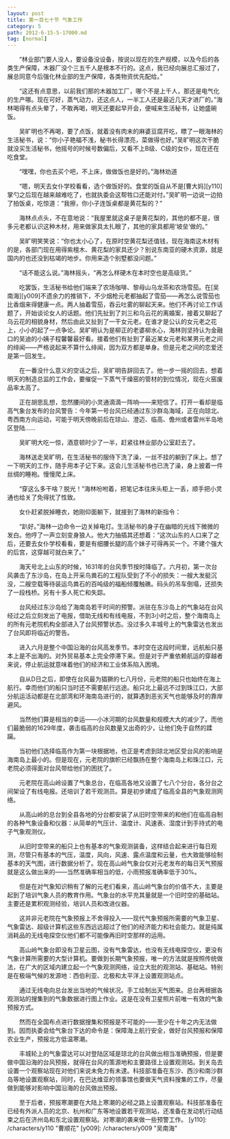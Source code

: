 ```yaml
---
layout: post
title: 第一百七十节 气象工作
category: 5
path: 2012-6-15-5-17000.md
tag: [normal]
---
```


　　“林业部门要人没人，要设备没设备，按说以现在的生产规模，以及今后的各类生产保障，木器厂没个三五千人是根本不行的。这点，我已经向展总汇报过了，展总同意今后强化林业部的生产保障，各类物资优先配给。”

　　“这还有点意思，以前我们那的木器加工厂，哪个不是上千人，那还是电气化的生产哪。现在可好，蒸气动力，还这点人，一半工人还是最近几天才进厂的。”海林喝得有点头晕了，不敢再喝，明天还要起早开会，便喊来生活秘书，让她盛碗饭。

　　吴旷明也不再喝，要了点饭，就着没有肉末的麻婆豆腐开吃，瞟了一眼海林的生活秘书，说：“你小子艳福不浅，秘书长得漂亮，菜做得也好。”吴旷明这次干脆就没买生活秘书，他摇号的时候号数偏后，又看不上B级、C级的女仆，现在还在吃食堂。

　　“嘿嘿，你也去买个吧，不上床，做做饭也是好的。”海林劝道

　　“嗯，明天去女仆学校看看，选个做饭好的。食堂的饭自从不是[曹大妈][y110]掌勺之后现在越来越难吃了，也就执委会这帮牲口还能对付。”吴旷明一边说一边拍了拍饭桌，吃惊道：“我擦，你小子连饭桌都是黄花梨的？”

　　海林点点头，不在意地说：“我屋里就这桌子是黄花梨的，其他的都不是，很多元老都认识这种木材，用来做家具太扎眼了，其他的家具都用‘坡垒’做的。”

　　吴旷明笑笑说：“你也太小心了，在原时空黄花梨还值钱，现在海南这木材有的是，各部门现在用得紫檀木、黄花梨的家具还少？别说东南亚的硬木资源，就是国内的也还没到枯竭的地步。你用来造个别墅都没问题。”

　　“话不能这么说。”海林摇头，“再怎么样硬木在本时空也是高级货。”

　　吃罢饭，生活秘书给他们端来了农场咖啡、黎母山乌龙茶和农场雪茄。在[吴南海][y009]不遗余力的推销下，不少烟枪元老都抽起了雪茄——再怎么说雪茄也比香烟来得健康一点。两人抽着雪茄，吞云吐雾的聊起天来。他们不再讨论工作话题了，开始谈论女人的话题。他们先扯到了刘三和乌云花的离婚案，接着又聊起了乌云花的相貌身材，然后由此又扯到了一干女元老。在谁才是公认的女元老之花上，小小的起了一点争论。吴旷明认为是柳正的老婆柳水心，海林则坚持认为金融口的吴迪的小姨子程馨馨最好看。接着他们有扯到了最近某女元老和某男元老之间的绯闻——严格说起来不算什么绯闻，因为双方都是单身。但是元老之间的恋爱还是第一回发生。

　　在一番没什么意义的空话之后，吴旷明告辞回去了。他一步一摇的回去，想着明天的制造总监的工作会，要催促一下蒸气干燥窑的管材的到位情况，现在火窑废品率太高了。

　　正在胡思乱想，忽然腰间的小灵通滴滴一阵响——来短信了。打开一看却是临高气象台发布的台风警告：今年第一号台风已经通过东沙群岛海域，正在向琼北、粤西南方向运动，可能于明天傍晚前后在琼山、澄迈、临高、儋州或者雷州半岛地区登陆……

　　吴旷明大吃一惊，酒意顿时少了一半，赶紧往林业部办公室赶去了。

　　海林送走吴旷明，在生活秘书的服侍下洗了澡，一丝不挂的躺到了床上。想了一下明天的工作，随手用本子记下来。这会儿生活秘书也已洗了澡，身上披着一件丝绸的睡袍。慢慢爬上床。

　　“穿这么多干啥？脱光！”海林吩咐着，把笔记本往床头柜上一丢，顺手把小灵通也给关了免得扰了性致。

　　女仆赶紧脱掉睡衣，她刚仰面躺下，就接到了海林的新指令：

　　“趴好。”海林一边命令一边关掉电灯。生活秘书的身子在幽暗的光线下微微的发白。他哼了一声立刻变身狼人。他大力抽插其还想着：“这次山东的人口来了之后，还要去女仆学校看看，要是有细腰长腿的高个妹子可得再买一个。不建个强大的后宫，这穿越可就白来了。”

　　海天号北上山东的时候，1631年的台风季节按时降临了。六月初，第一次台风袭击了东沙岛，在岛上开采鸟粪石的工程队受到了不小的损失：一艘大发艇沉没，二艘空载等待装运鸟粪石的百吨级的福船倾覆触礁。码头的吊车倒塌，还损失了一段栈桥。另有十多人死亡和失踪。

　　台风经过东沙岛给了海南岛若干时间的预警。派驻在东沙岛上的气象站在台风经过之后立刻发出了电报，借助无线和有线电报，不到3小时之后，整个海南岛上的所有元老院机构全部进入了台风预警状态。没过多久丰城号上的气象雷达也发出了台风即将临近的警告。

　　进入六月是整个中国沿海的台风高发季节。本时空在这段时间里，远航船只基本上是不出海的。对外贸易基本上完全停滞下来。但是对于严重依赖航运的穿越者来说，停止航运就意味着他们的经济和工业体系陷入困境。

　　自从D日之后，即使在台风最为猖獗的七八月份，元老院的船只也始终在海上航行。幸而他们的船只当时还不需要航行远途。船只北上最远不过到珠江口，大部分航运活动都是在北部湾和环海南岛进行的，就算遇到恶劣天气也能够及时的靠岸避风。

　　当然他们算是相当的幸运——小冰河期的台风数量和规模大大的减少了。而他们最脆弱的1629年度，袭击临高的台风数量又出奇的少，让他们免于自然的蹂躏。

　　当初他们选择临高作为第一块根据地，也正是考虑到琼北地区受台风的影响是海南岛上最小的。但是现在，元老院的旗帜已经飘扬在整个海南岛上和珠江口，元老院必须得面对台风带给他们的困扰了。

　　元老院在高山岭设置了气象总台，在临高各地又设置了七八个分台，各分台之间架设了有线电报。还培训了若干观测员。算是初步建成了临高全县的气象观测网络。

　　从高山岭的总台到全县各地的分台都安装了从旧时空带来的和他们在临高自制的各种气象设备和仪器：从简单的气压计、温度计、风速表、湿度计到手持式的电子气象观测仪。

　　从旧时空带来的船只上也有基本的气象观测装备，这样结合起来进行每日观测，尽管只有基本的气压，温度，风向，风速、露点温度和云量，也大致能够绘制基本的天气图，进行数据分析了。现在高山岭气象台仅对元老发布的每日天气预报就是这么做出来的——当然准确率相当的低，小雨预报准确率低于30%。

　　但是在对气象知识稍有了解的元老们看来，高山岭气象台的价值不大，主要是起到了培训气象人员的教育作用。气象台的水平充其量就是一个旧时空的基础站。主要还是累积观测经验，培训人员和改进仪器。

　　这并非元老院在气象预报上不舍得投入——现代气象预报所需要的气象卫星、气象雷达、超级计算机这些东西远远超过了他们的经济能力和社会能力。就是纯属消耗品的无线电探空仪他们都不可能像再旧时空那样的运用。

　　高山岭气象台即没有卫星云图，没有气象雷达，也没有无线电探空仪，更没有气象计算所需要的大型计算机。要做到长期气象预报，唯一的方法就是按照传统做法，在广大的区域内建立起一个气象观测网络，设立大批的观测站、基础站。特别是在极端气候的发源地：西伯利亚、北极和太平洋上设置观测站点。

　　通过无线电向总台发出当地的气候状况。手工绘制出天气图来。总台再根据各观测站的搜集到的气象数据进行图上作业。这是在没有卫星照片前唯一有效的气象预报方式。

　　然而在全国布点进行数据搜集和预报是不可能的——至少在十年之内无法做到。因而执委会给气象台下达的命令是：保障海上航行安全，做好台风预报和保障农业生产，预报北方低温寒潮。

　　丰城轮上的气象雷达可以对登陆区域是琼北的台风做出相当准确预报，但是要做中国沿海的台风预报，就得在台风的策源地和主要路径上设置观测站。到关岛去设置一个观察站现在对他们来说未免力有未逮。科技部准备在东沙、西沙和南沙群岛等地设置观察站，同时，在巴达维亚的领事馆也要做天气资料搜集的工作，尽量做到能够对影响中国沿海的台风做出预报。

　　至于后者，预报寒潮要在大陆上寒潮的必经之路上设置观察站。科技部准备在已经有外派人员的北京、杭州和广东等地设置若干观测站，还准备在发动机行动结束之后在济州岛和东北设置观察站。对寒潮的袭来做一些预警工作。
[y110]: /characters/y110 "曹顺花"
[y009]: /characters/y009 "吴南海"
